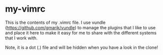 my-vimrc
========

This is the contents of my .vimrc file. I use vundle (https://github.com/gmarik/vundle) to 
manage the plugins that I like to use and place it here to make it easy for me to share 
with the different systems that I work with.

Note, it is a dot (.) file and will be hidden when you have a look in the clone!

